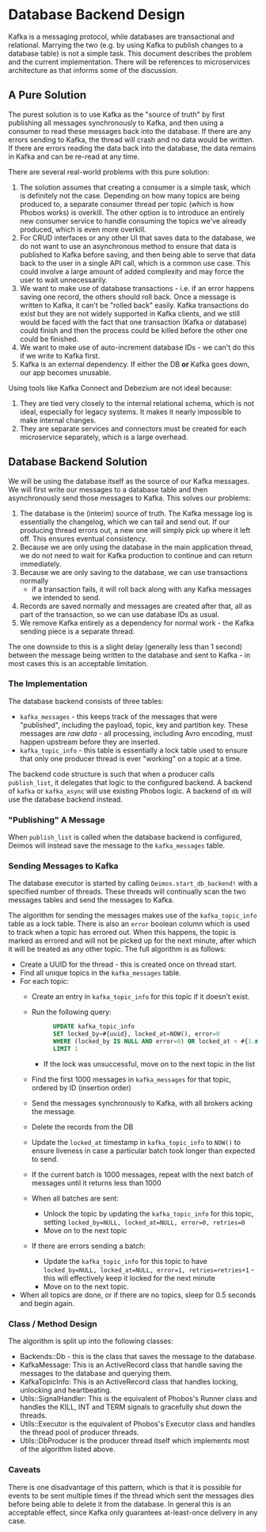 # Database Backend Design

Kafka is a messaging protocol, while databases are transactional and relational. 
Marrying the two (e.g. by using Kafka to publish changes to a database table)
is not a simple task. This document describes the problem and the current
implementation. There will be references to microservices architecture as that
informs some of the discussion.

## A Pure Solution

The purest solution is to use Kafka as the "source of truth" by first publishing
all messages synchronously to Kafka, and then using a consumer to read these 
messages back into the database. If there are any errors sending to Kafka,
the thread will crash and no data would be written. If there are errors
reading the data back into the database, the data remains in Kafka and can
be re-read at any time.

There are several real-world problems with this pure solution:

1. The solution assumes that creating a consumer is a simple task, which is 
   definitely not the case. Depending on how many topics are being produced to,
   a separate consumer thread per topic (which is how Phobos works) is overkill.
   The other option is to introduce an entirely new consumer service to handle
   consuming the topics we've already produced, which is even more overkill.
2.  For CRUD interfaces or any other UI that saves data to the database, we do 
    not want to use an asynchronous method to ensure that data is published to 
    Kafka before saving, and then being able to serve that data back to the user
    in a single API call, which is a common use case. 
    This could involve a large amount of added complexity and may force the user 
    to wait unnecessarily.
3.  We want to make use of database transactions - i.e. if an error happens 
    saving one record, the others should roll back. Once a message is written to 
    Kafka, it can't be "rolled back" easily. Kafka transactions do exist but 
    they are not widely supported in Kafka clients, and we still would be 
    faced with the fact that one transaction (Kafka or database) could finish 
    and then the process could be killed before the other one could be finished.
4.  We want to make use of auto-increment database IDs - we can't do this if we 
    write to Kafka first.
5.  Kafka is an external dependency. If either the DB **or** Kafka goes down, 
    our app becomes unusable.

Using tools like Kafka Connect and Debezium are not ideal because:

1. They are tied very closely to the internal relational schema, which is not 
   ideal, especially for legacy systems. It makes it nearly impossible to make 
   internal changes.
2. They are separate services and connectors must be created for each 
   microservice separately, which is a large overhead.

## Database Backend Solution

We will be using the database itself as the source of our Kafka messages. 
We will first write our messages to a database table and then asynchronously 
send those messages to Kafka. This solves our problems:

1.  The database is the (interim) source of truth. The Kafka message log is 
    essentially the changelog, which we can tail and send out. If our producing 
    thread errors out, a new one will simply pick up where it left off. 
    This ensures eventual consistency.
2.  Because we are only using the database in the main application thread, we do 
    not need to wait for Kafka production to continue and can return immediately.
3.  Because we are only saving to the database, we can use transactions normally 
    - if a transaction fails, it will roll back along with any Kafka messages we 
    intended to send.
4.  Records are saved normally and messages are created after that, all as part 
    of the transaction, so we can use database IDs as usual.
5.  We remove Kafka entirely as a dependency for normal work - the Kafka sending 
    piece is a separate thread.
    
The one downside to this is a slight delay (generally less than 1 second) 
between the message being written to the database and sent to Kafka - in most 
cases this is an acceptable limitation.

### The Implementation

The database backend consists of three tables:

* `kafka_messages` - this keeps track of the messages that were "published",
  including the payload, topic, key and partition key. These messages
  are *raw data* - all processing, including Avro encoding, must happen
  upstream before they are inserted.
* `kafka_topic_info` - this table is essentially a lock table used to ensure
  that only one producer thread is ever "working" on a topic at a time.

The backend code structure is such that when a producer calls `publish_list`,
it delegates that logic to the configured backend. A backend of `kafka`
or `kafka_async` will use existing Phobos logic. A backend of `db` will use
the database backend instead.

### "Publishing" A Message

When `publish_list` is called when the database backend is configured, 
Deimos will instead save the message to the `kafka_messages` table.

### Sending Messages to Kafka

The database executor is started by calling `Deimos.start_db_backend!`
with a specified number of threads. These threads will continually scan the
two messages tables and send the messages to Kafka. 

The algorithm for sending the messages makes use of the `kafka_topic_info` table as a lock table. There is also an `error` boolean column which is used to track when a topic has errored out. When this happens, the topic is marked as errored and will not be picked up for the next minute, after which it will be treated as any other topic. The full algorithm is as follows:

* Create a UUID for the thread - this is created once on thread start.
* Find all unique topics in the `kafka_messages` table.
* For each topic:
  * Create an entry in `kafka_topic_info` for this topic if it doesn't exist.
  * Run the following query: 
  
      ```sql
            UPDATE kafka_topic_info 
            SET locked_by=#{uuid}, locked_at=NOW(), error=0
            WHERE (locked_by IS NULL AND error=0) OR locked_at < #{1.minute.ago} 
            LIMIT 1
      ```
     * If the lock was unsuccessful, move on to the next topic in the list
  * Find the first 1000 messages in `kafka_messages` for that topic, ordered by ID (insertion order)
  * Send the messages synchronously to Kafka, with all brokers acking the message.
  * Delete the records from the DB
  * Update the `locked_at` timestamp in `kafka_topic_info` to `NOW()` to ensure liveness in case a particular batch took longer than expected to send.
  * If the current batch is 1000 messages, repeat with the next batch of
    messages until it returns less than 1000
  * When all batches are sent:
      * Unlock the topic by updating the `kafka_topic_info` for this topic, setting `locked_by=NULL, locked_at=NULL, error=0, retries=0`
      * Move on to the next topic
   * If there are errors sending a batch:
     * Update the `kafka_topic_info` for this topic to have `locked_by=NULL, locked_at=NULL, error=1, retries=retries+1` - this will effectively keep it
       locked for the next minute
     * Move on to the next topic.
* When all topics are done, or if there are no topics, sleep for 0.5 seconds and begin again.

### Class / Method Design

The algorithm is split up into the following classes:

* Backends::Db - this is the class that saves the message to the database.
* KafkaMessage: This is an ActiveRecord class that handle saving the messages to the database and querying them.
* KafkaTopicInfo: This is an ActiveRecord class that handles locking, unlocking and heartbeating.
* Utils::SignalHandler: This is the equivalent of Phobos's Runner class and
  handles the KILL, INT and TERM signals to gracefully shut down the threads.
* Utils::Executor is the equivalent of Phobos's Executor class and handles
  the thread pool of producer threads.
* Utils::DbProducer is the producer thread itself which implements most of the
  algorithm listed above.

### Caveats

There is one disadvantage of this pattern, which is that it is possible for events to be sent multiple times if the thread which sent the messages dies before being able to delete it from the database. In general this is an acceptable effect, since Kafka only guarantees at-least-once delivery in any case.
